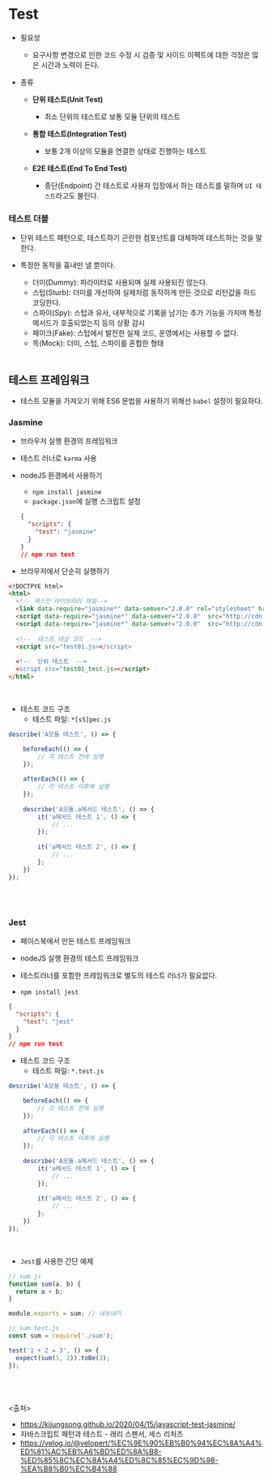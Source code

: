 # Test
- 필요성
  - 요구사항 변경으로 인한 코드 수정 시 검증 및 사이드 이펙트에 대한 걱정은 많은 시간과 노력이 든다.

- 종류
  - **단위 테스트(Unit Test)**
    - 최소 단위의 테스트로 보통 모듈 단위의 테스트

  - **통합 테스트(Integration Test)**
    - 보통 2개 이상의 모듈을 연결한 상태로 진행하는 테스트

  - **E2E 테스트(End To End Test)**
    - 종단(Endpoint) 간 테스트로 사용자 입장에서 하는 테스트를 말하며 `UI 테스트`라고도 불린다.
  
### 테스트 더블
  - 단위 테스트 패턴으로, 테스트하기 곤란한 컴포넌트를 대체하여 테스트하는 것을 말한다.
  - 특정한 동작을 흉내만 낼 뿐이다.

    - 더미(Dummy): 파라미터로 사용되며 실제 사용되진 않는다.
    - 스텁(Sturb): 더미를 개선하여 실제처럼 동작하게 만든 것으로 리턴값을 하드 코딩한다.
    - 스파이(Spy): 스텁과 유사, 내부적으로 기록을 남기는 추가 기능을 가지며 특정 메서드가 호출되었는지 등의 상황 감시
    - 페이크(Fake): 스텁에서 발전한 실제 코드, 운영에서는 사용할 수 없다.
    - 목(Mock): 더미, 스텁, 스파이를 혼합한 형태
<br><br>

## 테스트 프레임워크
- 테스트 모듈을 가져오기 위해 ES6 문법을 사용하기 위해선 `babel` 설정이 필요하다.

### Jasmine
- 브라우저 실행 환경의 프레임워크
- 테스트 러너로 `karma` 사용

- nodeJS 환경에서 사용하기
  - `npm install jasmine`
  - `package.json`에 실행 스크립트 설정
  ```json
  {
    "scripts": {
      "test": "jasmine"
    }
  }
  // npm run test
  ```

- 브라우저에서 단순히 실행하기
```html
<!DOCTPYE html>
<html>
  <!-- 재스민 라이브러리 파일-->
  <link data-require="jasmine*" data-semver="2.0.0" rel="stylesheet" href="http://cdn..." />
  <script data-require="jasmine*" data-semver="2.0.0"  src="http://cdn..."></script>
  <script data-require="jasmine*" data-semver="2.0.0"  src="http://cdn..."></script>
  
  <!--  테스트 대상 코드  -->
  <script src="test01.js></script>
  
  <!--  단위 테스트  -->
  <script src="test01_test.js></script>
</html>
```
<br>

- 테스트 코드 구조
  - 테스트 파일: `*[sS]pec.js`
```js
describe('A모듈 테스트', () => {

    beforeEach(() => {
        // 각 테스트 전에 실행
    });
    
    afterEach(() => {
        // 각 테스트 이후에 실행
    });
    
    describe('A모듈.a메서드 테스트', () => {
        it('a메서드 테스트 1', () => {
            // ...
        });
    
        it('a메서드 테스트 2', () => {
            // ...
        };
    })
});
```
<br><br>

### Jest
- 페이스북에서 만든 테스트 프레임워크
- nodeJS 실행 환경의 테스트 프레임워크
- 테스트러너를 포함한 프레임워크로 별도의 테스트 러너가 필요없다.

- `npm install jest`
```json
{
  "scripts": {
    "test": "jest"
  }
}
// npm run test
```

- 테스트 코드 구조
  - 테스트 파일: `*.test.js`
```js
describe('A모듈 테스트', () => {

    beforeEach(() => {
        // 각 테스트 전에 실행
    });
    
    afterEach(() => {
        // 각 테스트 이후에 실행
    });
    
    describe('A모듈.a메서드 테스트', () => {
        it('a메서드 테스트 1', () => {
            // ...
        });
    
        it('a메서드 테스트 2', () => {
            // ...
        };
    })
});
```

<br>

- `Jest`를 사용한 간단 예제
```js
// sum.js
function sum(a, b) {
  return a + b;
}

module.exports = sum; // 내보내기
```
```js
// sum.test.js
const sum = require('./sum');

test('1 + 2 = 3', () => {
  expect(sum(1, 2)).toBe(3);
});
```


<br><br><br>
<출처>
- https://kijungsong.github.io/2020/04/15/javascript-test-jasmine/
- 자바스크립트 패턴과 테스트 - 래리 스펜서, 세스 리처즈
- https://velog.io/@velopert/%EC%9E%90%EB%B0%94%EC%8A%A4%ED%81%AC%EB%A6%BD%ED%8A%B8-%ED%85%8C%EC%8A%A4%ED%8C%85%EC%9D%98-%EA%B8%B0%EC%B4%88
